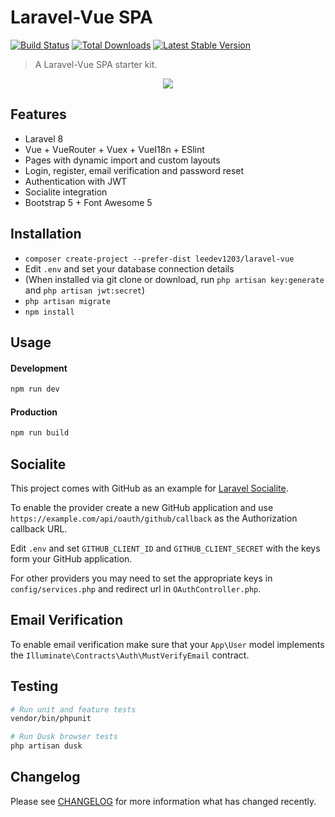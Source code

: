 # Laravel-Vue SPA 

<a href="https://github.com/leedev1203/laravel-vue/actions"><img src="https://github.com/leedev1203/laravel-vue/workflows/tests/badge.svg" alt="Build Status"></a>
<a href="https://packagist.org/packages/leedev1203/laravel-vue"><img src="https://poser.pugx.org/leedev1203/laravel-vue/d/total.svg" alt="Total Downloads"></a>
<a href="https://packagist.org/packages/leedev1203/laravel-vue"><img src="https://poser.pugx.org/leedev1203/laravel-vue/v/stable.svg" alt="Latest Stable Version"></a>

> A Laravel-Vue SPA starter kit.

<p align="center">
<img src="https://i.imgur.com/NHFTsGt.png">
</p>

## Features

- Laravel 8
- Vue + VueRouter + Vuex + VueI18n + ESlint
- Pages with dynamic import and custom layouts
- Login, register, email verification and password reset
- Authentication with JWT
- Socialite integration
- Bootstrap 5 + Font Awesome 5

## Installation

- `composer create-project --prefer-dist leedev1203/laravel-vue`
- Edit `.env` and set your database connection details
- (When installed via git clone or download, run `php artisan key:generate` and `php artisan jwt:secret`)
- `php artisan migrate`
- `npm install`

## Usage

#### Development

```bash
npm run dev
```

#### Production

```bash
npm run build
```

## Socialite

This project comes with GitHub as an example for [Laravel Socialite](https://laravel.com/docs/5.8/socialite).

To enable the provider create a new GitHub application and use `https://example.com/api/oauth/github/callback` as the Authorization callback URL.

Edit `.env` and set `GITHUB_CLIENT_ID` and `GITHUB_CLIENT_SECRET` with the keys form your GitHub application.

For other providers you may need to set the appropriate keys in `config/services.php` and redirect url in `OAuthController.php`.

## Email Verification

To enable email verification make sure that your `App\User` model implements the `Illuminate\Contracts\Auth\MustVerifyEmail` contract.

## Testing

```bash
# Run unit and feature tests
vendor/bin/phpunit

# Run Dusk browser tests
php artisan dusk
```

## Changelog

Please see [CHANGELOG](CHANGELOG.md) for more information what has changed recently.
